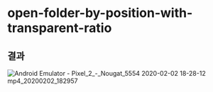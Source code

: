 # open-folder-by-position-with-transparent-ratio


## 결과
![Android Emulator - Pixel_2_-_Nougat_5554 2020-02-02 18-28-12 mp4_20200202_182957](https://user-images.githubusercontent.com/55025826/73606132-4d506680-45ea-11ea-8c98-9359e8d3dc05.gif)
